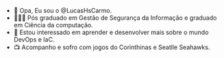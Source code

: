 - 👋 Opa, Eu sou o @LucasHsCarmo.
- 🧙🏽‍♂️ Pós graduado em Gestão de Segurança da Informação e graduado em Ciência da computação.
- 🌱 Estou interessado em aprender e desenvolver mais sobre o mundo DevOps e IaC.
- 📺 Acompanho e sofro com jogos do Corinthinas e Seatlle Seahawks.
